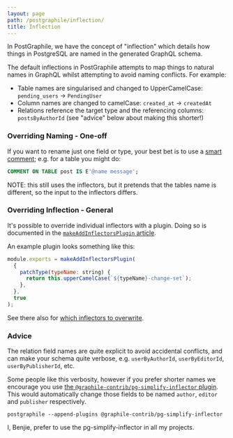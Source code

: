 ```yaml
---
layout: page
path: /postgraphile/inflection/
title: Inflection
---
```


In PostGraphile, we have the concept of "inflection" which details how things in
PostgreSQL are named in the generated GraphQL schema.

The default inflections in PostGraphile attempts to map things to natural names
in GraphQL whilst attempting to avoid naming conflicts. For example:

- Table names are singularised and changed to UpperCamelCase: `pending_users` →
  `PendingUser`
- Column names are changed to camelCase: `created_at` → `createdAt`
- Relations reference the target type and the referencing columns:
  `postsByAuthorId` (see "advice" below about making this shorter!)

### Overriding Naming - One-off

If you want to rename just one field or type, your best bet is to use a
[smart comment](./smart-comments/); e.g. for a table you might do:

```sql
COMMENT ON TABLE post IS E'@name message';
```

NOTE: this still uses the inflectors, but it pretends that the tables name is
different, so the input to the inflectors differs.

### Overriding Inflection - General

It's possible to override individual inflectors with a plugin. Doing so is
documented in the
[`makeAddInflectorsPlugin` article](./make-add-inflectors-plugin/).

An example plugin looks something like this:

```js {2-4}
module.exports = makeAddInflectorsPlugin(
  {
    patchType(typeName: string) {
      return this.upperCamelCase(`${typeName}-change-set`);
    },
  },
  true
);
```

See there also for
[which inflectors to overwrite](./make-add-inflectors-plugin/#where-are-the-default-inflectors-defined).

### Advice

The relation field names are quite explicit to avoid accidental conflicts, and
can make your schema quite verbose, e.g. `userByAuthorId`, `userByEditorId`,
`userByPublisherId`, etc.

Some people like this verbosity, however if you prefer shorter names we
encourage you use
[the `@graphile-contrib/pg-simplify-inflector` plugin](https://github.com/graphile-contrib/pg-simplify-inflector).
This would automatically change those fields to be named `author`, `editor` and
`publisher` respectively.

```
postgraphile --append-plugins @graphile-contrib/pg-simplify-inflector
```

I, Benjie, prefer to use the pg-simplify-inflector in all my projects.

